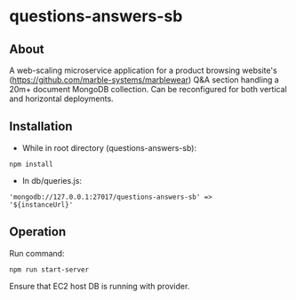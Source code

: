 # questions-answers-sb

## About
A web-scaling microservice application for a product browsing website's (https://github.com/marble-systems/marblewear) Q&A section handling a 20m+ document MongoDB collection. Can be reconfigured for both vertical and horizontal deployments.

## Installation
* While in root directory (questions-answers-sb):
```
npm install
```
* In db/queries.js:
```
'mongodb://127.0.0.1:27017/questions-answers-sb' =>
'${instanceUrl}'
```

## Operation
Run command:
```
npm run start-server
```
Ensure that EC2 host DB is running with provider.